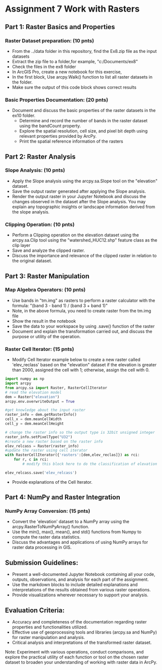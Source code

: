 # Assignment 7 Work with Rasters

## Part 1: Raster Basics and Properties

### Raster Dataset preparation: (10 pnts)

- From the ../data folder in this repository, find the Ex8.zip file as the input datasets
- Extract the zip file to a folder,for example, "c:/Documents/ex8"
- Check the files in the ex8 folder
- In ArcGIS Pro, create a new notebook for this exercise,
- In the first block, Use arcpy.Walk() function to list all raster datasets in the folder.
- Make sure the output of this code block shows correct results


### Basic Properties Documentation: (20 pnts)

- Document and discuss the basic properties of the raster datasets in the ex10 folder.
  - Determine and record the number of bands in the raster dataset using the bandCount property.
  - Explore the spatial resolution, cell size, and pixel bit depth using relevant properties provided by ArcPy.
  - Print the spatial reference information of the rasters

## Part 2: Raster Analysis

### Slope Analysis: (10 pnts)

- Apply the Slope analysis using the arcpy.sa.Slope tool on the "elevation" dataset.
- Save the output raster generated after applying the Slope analysis.
- Render the output raster in your Jupyter Notebook and discuss the changes observed in the dataset after the Slope analysis. You may explain any topographic insights or landscape information derived from the slope analysis.

### Clipping Operation: (10 pnts)

- Perform a Clipping operation on the elevation dataset using the arcpy.sa.Clip tool using the "watershed_HUC12.shp" feature class as the clip layer
- Save and analyze the clipped raster. 
- Discuss the importance and relevance of the clipped raster in relation to the original dataset.

## Part 3: Raster Manipulation

### Map Algebra Operators: (10 pnts)

- Use bands in "tm.img" as rasters to perform a raster calculator with the formula: "(band 3 - band 1) / (band 3 + band 1)"
- Note, in the above formula, you need to create raster from the tm.img file
- Show the result in the notebook
- Save the data to your workspace by using .save() function of the raster
- Document and explain the transformation carried out, and discuss the purpose or utility of the operation.

### Raster Cell Iterator: (15 pnts)

- Modify Cell Iterator example below to create a new raster called 'elev_reclass' based on the "elevation" dataset if the elevation is greater than 2000, assigned the cell with 1; otherwise, assign the cell with 0.

```python
import numpy as np
import arcpy
from arcpy.sa import Raster, RasterCellIterator
# read the elevation model
dem = Raster("elevation")
arcpy.env.overwriteOutput = True

#get knowledge about the input raster
raster_info = dem.getRasterInfo()
cell_x = dem.meanCellWidth
cell_y = dem.meanCellHeight

# change the raster info so the output type is 32bit unsigned integer
raster_info.setPixelType("U32")
#create a new raster based on the raster info
elev_relcass = Raster(raster_info)
#update the raster using cell iterator
with RasterCellIterator({'rasters':[dem,elev_reclas]}) as rci:
    for r, c in rci:
        # modify this block here to do the classification of elevation to 1 or 0

elev_relcass.save('elev_relcass')
```

- Provide explanations of the Cell Iterator.

## Part 4: NumPy and Raster Integration

### NumPy Array Conversion: (15 pnts)

- Convert the 'elevation' dataset to a NumPy array using the arcpy.RasterToNumPyArray() function.
- Use the min(), max(), mean(), and std() functions from Numpy to compute the raster data statistics.
- Discuss the advantages and applications of using NumPy arrays for raster data processing in GIS.

## Submission Guidelines:

- Present a well-documented Jupyter Notebook containing all your code, outputs, observations, and analysis for each part of the assignment. 
- Use the markdown blocks to include detailed explanations and interpretations of the results obtained from various raster operations.
- Provide visualizations wherever necessary to support your analysis.

## Evaluation Criteria:

- Accuracy and completeness of the documentation regarding raster properties and functionalities utilized.
- Effective use of geoprocessing tools and libraries (arcpy.sa and NumPy) for raster manipulation and analysis.
- Critical analysis and interpretations of the transformed raster dataset.

Note: Experiment with various operations, conduct comparisons, and explore the practical utility of each function or tool on the chosen raster dataset to broaden your understanding of working with raster data in ArcPy.